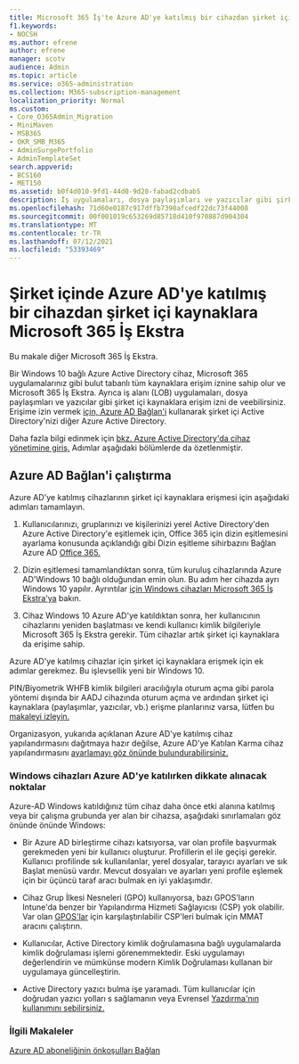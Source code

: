 ```yaml
---
title: Microsoft 365 İş'te Azure AD'ye katılmış bir cihazdan şirket içi kaynaklara erişme
f1.keywords:
- NOCSH
ms.author: efrene
author: efrene
manager: scotv
audience: Admin
ms.topic: article
ms.service: o365-administration
ms.collection: M365-subscription-management
localization_priority: Normal
ms.custom:
- Core_O365Admin_Migration
- MiniMaven
- MSB365
- OKR_SMB_M365
- AdminSurgePortfolio
- AdminTemplateSet
search.appverid:
- BCS160
- MET150
ms.assetid: b0f4d010-9fd1-44d0-9d20-fabad2cdbab5
description: İş uygulamaları, dosya paylaşımları ve yazıcılar gibi şirket içi kaynaklara bir Azure Active Directory bir Windows 10 öğrenin.
ms.openlocfilehash: 71d60e0187c917dffb7390afcedf22dc73f44008
ms.sourcegitcommit: 00f001019c653269d85718d410f970887d904304
ms.translationtype: MT
ms.contentlocale: tr-TR
ms.lasthandoff: 07/12/2021
ms.locfileid: "53393469"
---
```

# <a name="access-on-premises-resources-from-an-azure-ad-joined-device-in-microsoft-365-business-premium"></a>Şirket içinde Azure AD'ye katılmış bir cihazdan şirket içi kaynaklara Microsoft 365 İş Ekstra

Bu makale diğer Microsoft 365 İş Ekstra.

Bir Windows 10 bağlı Azure Active Directory cihaz, Microsoft 365 uygulamalarınız gibi bulut tabanlı tüm kaynaklara erişim iznine sahip olur ve Microsoft 365 İş Ekstra. Ayrıca iş alanı (LOB) uygulamaları, dosya paylaşımları ve yazıcılar gibi şirket içi kaynaklara erişim izni de veebilirsiniz. Erişime izin vermek [için, Azure AD Bağlan'i](/azure/active-directory/connect/active-directory-aadconnect) kullanarak şirket içi Active Directory'nizi diğer Azure Active Directory.

Daha fazla bilgi edinmek için [bkz. Azure Active Directory'da cihaz yönetimine giriş.](/azure/active-directory/device-management-introduction)
Adımlar aşağıdaki bölümlerde da özetlenmiştir.

## <a name="run-azure-ad-connect"></a>Azure AD Bağlan'i çalıştırma

Azure AD'ye katılmış cihazlarının şirket içi kaynaklara erişmesi için aşağıdaki adımları tamamlayın.

1. Kullanıcılarınızı, gruplarınızı ve kişilerinizi yerel Active Directory'den Azure Active Directory'e eşitlemek için, Office 365 için dizin eşitlemesini ayarlama konusunda açıklandığı gibi Dizin eşitleme sihirbazını Bağlan Azure AD [Office 365.](../enterprise/set-up-directory-synchronization.md)

2. Dizin eşitlemesi tamamlandıktan sonra, tüm kuruluş cihazlarında Azure AD'Windows 10 bağlı olduğundan emin olun. Bu adım her cihazda ayrı Windows 10 yapılır. Ayrıntılar [için Windows cihazları Microsoft 365 İş Ekstra'ya](set-up-windows-devices.md) bakın.

3. Cihaz Windows 10 Azure AD'ye katıldıktan sonra, her kullanıcının cihazlarını yeniden başlatması ve kendi kullanıcı kimlik bilgileriyle Microsoft 365 İş Ekstra gerekir. Tüm cihazlar artık şirket içi kaynaklara da erişime sahip.

Azure AD'ye katılmış cihazlar için şirket içi kaynaklara erişmek için ek adımlar gerekmez. Bu işlevsellik yeni bir Windows 10.

PIN/Biyometrik WHFB kimlik bilgileri aracılığıyla oturum açma gibi parola yöntemi dışında bir AADJ cihazında oturum açma ve ardından şirket içi kaynaklara (paylaşımlar, yazıcılar, vb.) erişme planlarınız varsa, lütfen bu [makaleyi izleyin.](/windows/security/identity-protection/hello-for-business/hello-hybrid-aadj-sso-base)

Organizasyon, yukarıda açıklanan Azure AD'ye katılmış cihaz yapılandırmasını dağıtmaya hazır değilse, Azure AD'ye Katılan Karma cihaz yapılandırmasını [ayarlamayı göz önünde bulundurabilirsiniz.](manage-windows-devices.md)

### <a name="considerations-when-you-join-windows-devices-to-azure-ad"></a>Windows cihazları Azure AD'ye katılırken dikkate alınacak noktalar

Azure-AD Windows katıldığınız tüm cihaz daha önce etki alanına katılmış veya bir çalışma grubunda yer alan bir cihazsa, aşağıdaki sınırlamaları göz önünde önünde Windows:

- Bir Azure AD birleştirme cihazı katsıyorsa, var olan profile başvurmak gerekmeden yeni bir kullanıcı oluşturur. Profillerin el ile geçişi gerekir. Kullanıcı profilinde sık kullanılanlar, yerel dosyalar, tarayıcı ayarları ve sık Başlat menüsü vardır. Mevcut dosyaları ve ayarları yeni profile eşlemek için bir üçüncü taraf aracı bulmak en iyi yaklaşımdır.

- Cihaz Grup İlkesi Nesneleri (GPO) kullanıyorsa, bazı GPOS'ların Intune'da benzer bir Yapılandırma Hizmeti Sağlayıcısı [](/windows/configuration/provisioning-packages/how-it-pros-can-use-configuration-service-providers) (CSP) yok olabilir. Var olan [GPOS'lar](https://www.microsoft.com/download/details.aspx?id=45520) için karşılaştırılabilir CSP'leri bulmak için MMAT aracını çalıştırın.

- Kullanıcılar, Active Directory kimlik doğrulamasına bağlı uygulamalarda kimlik doğrulaması işlemi görenemmektedir. Eski uygulamayı değerlendirin ve mümkünse modern Kimlik Doğrulaması kullanan bir uygulamaya güncelleştirin.

- Active Directory yazıcı bulma işe yaramadı. Tüm kullanıcılar için doğrudan yazıcı yolları s sağlamanın veya Evrensel [Yazdırma'nın kullanımını sebilirsiniz.](/universal-print/)

### <a name="related-articles"></a>İlgili Makaleler

[Azure AD aboneliğinin önkoşulları Bağlan](/azure/active-directory/hybrid/how-to-connect-install-prerequisites)
